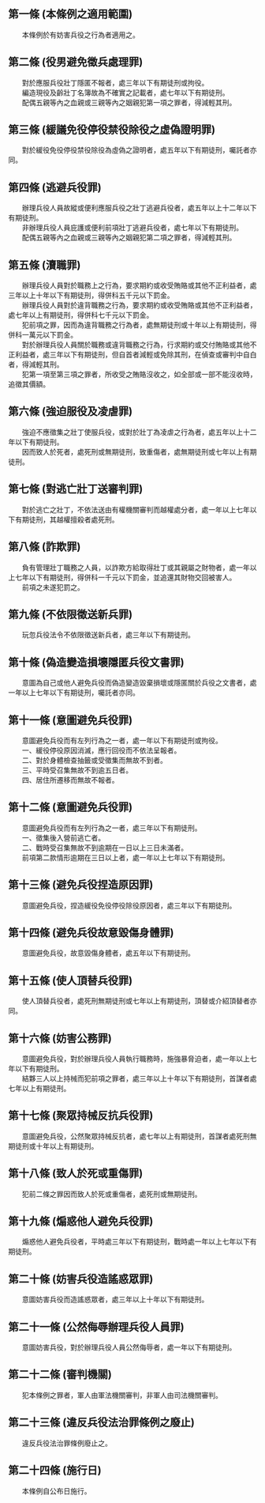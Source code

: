 第一條 (本條例之適用範圍)
-------------------------
　　本條例於有妨害兵役之行為者適用之。  


第二條 (役男避免徵兵處理罪)
---------------------------
　　對於應服兵役壯丁隱匿不報者，處三年以下有期徒刑或拘役。  
　　編造現役及齡壯丁名簿故為不確實之記載者，處七年以下有期徒刑。  
　　配偶五親等內之血親或三親等內之姻親犯第一項之罪者，得減輕其刑。  


第三條 (緩議免役停役禁役除役之虛偽證明罪)
-----------------------------------------
　　對於緩役免役停役禁役除役為虛偽之證明者，處五年以下有期徒刑，囑託者亦同。  


第四條 (逃避兵役罪)
-------------------
　　辦理兵役人員故縱或便利應服兵役之壯丁逃避兵役者，處五年以上十二年以下有期徒刑。  
　　非辦理兵役人員庇護或便利前項壯丁逃避兵役者，處七年以下有期徒刑。  
　　配偶五親等內之血親或三親等內之姻親犯第二項之罪者，得減輕其刑。  


第五條 (瀆職罪)
---------------
　　辦理兵役人員對於職務上之行為，要求期約或收受賄賂或其他不正利益者，處三年以上十年以下有期徒刑，得併科五千元以下罰金。  
　　辦理兵役人員對於違背職務之行為，要求期約或收受賄賂或其他不正利益者，處七年以上有期徒刑，得併科七千元以下罰金。  
　　犯前項之罪，因而為違背職務之行為者，處無期徒刑或十年以上有期徒刑，得併科一萬元以下罰金。  
　　對於辦理兵役人員關於職務或違背職務之行為，行求期約或交付賄賂或其他不正利益者，處三年以下有期徒刑，但自首者減輕或免除其刑，在偵查或審判中自白者，得減輕其刑。  
　　犯第一項至第三項之罪者，所收受之賄賂沒收之，如全部或一部不能沒收時，追徵其價額。  


第六條 (強迫服役及凌虐罪)
-------------------------
　　強迫不應徵集之壯丁使服兵役，或對於壯丁為凌虐之行為者，處五年以上十二年以下有期徒刑。  
　　因而致人於死者，處死刑或無期徒刑，致重傷者，處無期徒刑或七年以上有期徒刑。  


第七條 (對逃亡壯丁送審判罪)
---------------------------
　　對於逃亡之壯丁，不依法送由有權機關審判而越權處分者，處一年以上七年以下有期徒刑，其越權擅殺者處死刑。  


第八條 (詐欺罪)
---------------
　　負有管理壯丁職務之人員，以詐欺方給取得壯丁或其親屬之財物者，處一年以上七年以下有期徒刑，得併科一千元以下罰金，並追還其財物交回被害人。  
　　前項之未遂犯罰之。  


第九條 (不依限徵送新兵罪)
-------------------------
　　玩忽兵役法令不依限徵送新兵者，處三年以下有期徒刑。  


第十條 (偽造變造損壞隱匿兵役文書罪)
-----------------------------------
　　意圖為自己或他人避免兵役而偽造變造毀棄損壞或隱匿關於兵役之文書者，處一年以上七年以下有期徒刑，囑託者亦同。  


第十一條 (意圖避免兵役罪)
-------------------------
　　意圖避免兵役而有左列行為之一者，處一年以下有期徒刑或拘役。  
　　一、緩役停役原因消滅，應行回役而不依法呈報者。  
　　二、對於身體檢查抽籤或受徵集而無故不到者。  
　　三、平時受召集無故不到逾五日者。  
　　四、居住所遷移而無故不報者。  


第十二條 (意圖避免兵役罪)
-------------------------
　　意圖避免兵役而有左列行為之一者，處三年以下有期徒刑。  
　　一、徵集後入營前逃亡者。  
　　二、戰時受召集無故不到逾期在一日以上三日未滿者。  
　　前項第二款情形逾期在三日以上者，處一年以上七年以下有期徒刑。  


第十三條 (避免兵役捏造原因罪)
-----------------------------
　　意圖避免兵役，捏造緩役免役停役除役原因者，處三年以下有期徒刑。  


第十四條 (避免兵役故意毀傷身體罪)
---------------------------------
　　意圖避免兵役，故意毀傷身體者，處五年以下有期徒刑。  


第十五條 (使人頂替兵役罪)
-------------------------
　　使人頂替兵役者，處死刑無期徒刑或七年以上有期徒刑，頂替或介紹頂替者亦同。  


第十六條 (妨害公務罪)
---------------------
　　意圖避免兵役，對於辦理兵役人員執行職務時，施強暴脅迫者，處一年以上七年以下有期徒刑。  
　　結夥三人以上持械而犯前項之罪者，處三年以上十年以下有期徒刑，首謀者處七年以上有期徒刑。  


第十七條 (聚眾持械反抗兵役罪)
-----------------------------
　　意圖避免兵役，公然聚眾持械反抗者，處七年以上有期徒刑，首謀者處死刑無期徒刑或十年以上有期徒刑。  


第十八條 (致人於死或重傷罪)
---------------------------
　　犯前二條之罪因而致人於死或重傷者，處死刑或無期徒刑。  


第十九條 (煽惑他人避免兵役罪)
-----------------------------
　　煽惑他人避免兵役者，平時處三年以下有期徒刑，戰時處一年以上七年以下有期徒刑。  


第二十條 (妨害兵役造謠惑眾罪)
-----------------------------
　　意圖妨害兵役而造謠惑眾者，處三年以上十年以下有期徒刑。  


第二十一條 (公然侮辱辦理兵役人員罪)
-----------------------------------
　　意圖妨害兵役，對於辦理兵役人員公然侮辱者，處一年以下有期徒刑。  


第二十二條 (審判機關)
---------------------
　　犯本條例之罪者，軍人由軍法機關審判，非軍人由司法機關審判。  


第二十三條 (違反兵役法治罪條例之廢止)
-------------------------------------
　　違反兵役法治罪條例廢止之。  


第二十四條 (施行日)
-------------------
　　本條例自公布日施行。